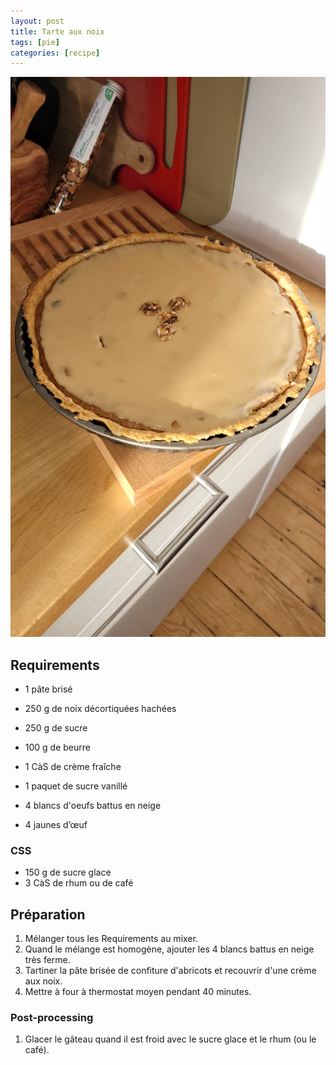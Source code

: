 ```yaml
---
layout: post
title: Tarte aux noix
tags: [pie]
categories: [recipe]
---
```


![](/static/assets/img/recipes/tarte_aux_noix.jpeg)

## Requirements

-   1 pâte brisé

-   250 g de noix décortiquées hachées
-   250 g de sucre
-   100 g de beurre
-   1 CàS de crème fraîche
-   1 paquet de sucre vanillé
-   4 blancs d'oeufs battus en neige
-   4 jaunes d’œuf

### CSS

-   150 g de sucre glace
-   3 CàS de rhum ou de café

## Préparation

1. Mélanger tous les Requirements au mixer.
1. Quand le mélange est homogène, ajouter les 4 blancs battus en neige très ferme.
1. Tartiner la pâte brisée de confiture d'abricots et recouvrir d'une crème aux noix.
1. Mettre à four à thermostat moyen pendant 40 minutes.

### Post-processing

1. Glacer le gâteau quand il est froid avec le sucre glace et le rhum (ou le café).
